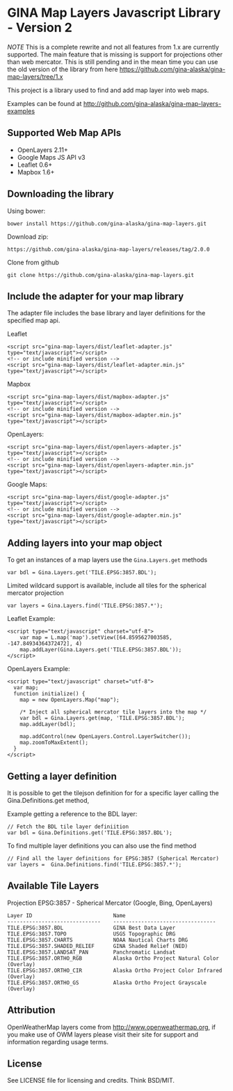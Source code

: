 GINA Map Layers Javascript Library - Version 2
==================================

*NOTE* This is a complete rewrite and not all features from 1.x are currently supported.  The main feature that is missing is support for projections other than web mercator.  This is still pending and in the mean time you can use the old version of the library from here https://github.com/gina-alaska/gina-map-layers/tree/1.x

This project is a library used to find and add map layer into web maps.

Examples can be found at http://github.com/gina-alaska/gina-map-layers-examples

Supported Web Map APIs
----------------------

* OpenLayers 2.11+
* Google Maps JS API v3
* Leaflet 0.6+
* Mapbox 1.6+

Downloading the library
-----------------------

Using bower:

    bower install https://github.com/gina-alaska/gina-map-layers.git
    
Download zip:

    https://github.com/gina-alaska/gina-map-layers/releases/tag/2.0.0
    
Clone from github

    git clone https://github.com/gina-alaska/gina-map-layers.git

Include the adapter for your map library
-------------------

The adapter file includes the base library and layer definitions for the specified map api.

  Leaflet

    <script src="gina-map-layers/dist/leaflet-adapter.js" type="text/javascript"></script>
    <!-- or include minified version -->
    <script src="gina-map-layers/dist/leaflet-adapter.min.js" type="text/javascript"></script>   

  Mapbox

    <script src="gina-map-layers/dist/mapbox-adapter.js" type="text/javascript"></script>   
    <!-- or include minified version -->
    <script src="gina-map-layers/dist/mapbox-adapter.min.js" type="text/javascript"></script>   

  OpenLayers: 

    <script src="gina-map-layers/dist/openlayers-adapter.js" type="text/javascript"></script>
    <!-- or include minified version -->
    <script src="gina-map-layers/dist/openlayers-adapter.min.js" type="text/javascript"></script>

  Google Maps: 

    <script src="gina-map-layers/dist/google-adapter.js" type="text/javascript"></script>
    <!-- or include minified version -->
    <script src="gina-map-layers/dist/google-adapter.min.js" type="text/javascript"></script>
  
Adding layers into your map object
--------------------------------------

To get an instances of a map layers use the <code>Gina.Layers.get</code> methods
  
    var bdl = Gina.Layers.get('TILE.EPSG:3857.BDL');

Limited wildcard support is available, include all tiles for the spherical mercator projection
  
    var layers = Gina.Layers.find('TILE.EPSG:3857.*');
    
Leaflet Example:
  
    <script type="text/javascript" charset="utf-8">
        var map = L.map('map').setView([64.8595627003585, -147.84934364372472], 4)
        map.addLayer(Gina.Layers.get('TILE.EPSG:3857.BDL'));
    </script>

OpenLayers Example:

    <script type="text/javascript" charset="utf-8">
      var map;
      function initialize() {
        map = new OpenLayers.Map("map");

        /* Inject all spherical mercator tile layers into the map */
        var bdl = Gina.Layers.get(map, 'TILE.EPSG:3857.BDL');
        map.addLayer(bdl);
        
        map.addControl(new OpenLayers.Control.LayerSwitcher());
        map.zoomToMaxExtent();        
      }
    </script>
    
Getting a layer definition
----------------------

  It is possible to get the tilejson definition for  for a specific layer calling the Gina.Definitions.get method,
    
  Example getting a reference to the BDL layer:
  
    // Fetch the BDL tile layer definiition
    var bdl = Gina.Definitions.get('TILE.EPSG:3857.BDL');
    
  To find multiple layer definitions you can also use the find method
  
    // Find all the layer definitions for EPSG:3857 (Spherical Mercator)
    var layers =  Gina.Definitions.find('TILE.EPSG:3857.*');

Available Tile Layers
---------------------

  Projection EPSG:3857 - Spherical Mercator (Google, Bing, OpenLayers)

    Layer ID                          Name
    ------------------------------    ---------------------------------
    TILE.EPSG:3857.BDL                GINA Best Data Layer
    TILE.EPSG:3857.TOPO               USGS Topographic DRG
    TILE.EPSG:3857.CHARTS             NOAA Nautical Charts DRG
    TILE.EPSG:3857.SHADED_RELIEF      GINA Shaded Relief (NED)
    TILE.EPSG:3857.LANDSAT_PAN        Panchromatic Landsat
    TILE.EPSG:3857.ORTHO_RGB          Alaska Ortho Project Natural Color (Overlay)
    TILE.EPSG:3857.ORTHO_CIR          Alaska Ortho Project Color Infrared (Overlay)
    TILE.EPSG:3857.ORTHO_GS           Alaska Ortho Project Grayscale (Overlay)
<!-- TILE.EPSG:3857.OWM_CLOUDS         OpenWeatherMap Clouds
TILE.EPSG:3857.OWM_PRECIP         OpenWeatherMap Precipitation
TILE.EPSG:3857.OWM_SNOW           OpenWeatherMap Snow
TILE.EPSG:3857.OWM_TEMP           OpenWeatherMap Temperature
TILE.EPSG:3857.OWM_WIND           OpenWeatherMap Wind Speed
TILE.EPSG:3857.OWM_PRESSURE       OpenWeatherMap Pressure
TILE.EPSG:3857.OWM_PRESSURE_CNTR  OpenWeatherMap Pressure Contours -->
    
  <!-- Projection EPSG:3338 - Alaskan Albers (OpenLayers)

    Layer ID                        Name
    ------------------------------  ---------------------------------
    TILE.EPSG:3338.BDL              GINA Best Data Layer
    TILE.EPSG:3338.TOPO             USGS Topographic DRG
    TILE.EPSG:3338.SHADED_RELIEF    GINA Shaded Relief (NED)
    TILE.EPSG:3338.OSM              OpenStreetMaps Base Layer
    TILE.EPSG:3338.OSM_OVERLAY      OpenStreetMaps Roads & Cities (Overlay)
    TILE.EPSG:3338.ORTHO_RGB        Alaska Ortho Project Natural Color (Overlay)
    TILE.EPSG:3338.ORTHO_CIR        Alaska Ortho Project Color Infrared (Overlay)
    TILE.EPSG:3338.ORTHO_GS         Alaska Ortho Project Grayscale (Overlay)
    
  Projection EPSG:3572 - Alaskan Centric Polar Projection (OpenLayers)

    Layer ID                        Name
    ------------------------------  ---------------------------------
    TILE.EPSG:3572.BDL              GINA Best Data Layer
    TILE.EPSG:3572.OSM              OpenStreetMaps Base Layer
    TILE.EPSG:3572.OSM_OVERLAY      OpenStreetMaps Roads & Cities (Overlay) -->

Attribution
-----------

OpenWeatherMap layers come from http://www.openweathermap.org, if you make use of OWM layers please visit their site for support and
information regarding usage terms.


License
-------

See LICENSE file for licensing and credits.  Think BSD/MIT.
